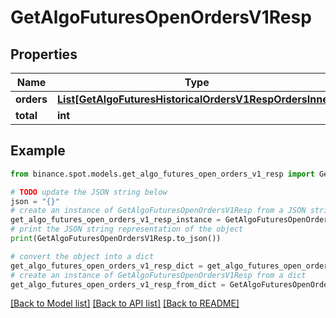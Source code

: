 # GetAlgoFuturesOpenOrdersV1Resp


## Properties

Name | Type | Description | Notes
------------ | ------------- | ------------- | -------------
**orders** | [**List[GetAlgoFuturesHistoricalOrdersV1RespOrdersInner]**](GetAlgoFuturesHistoricalOrdersV1RespOrdersInner.md) |  | [optional] 
**total** | **int** |  | [optional] 

## Example

```python
from binance.spot.models.get_algo_futures_open_orders_v1_resp import GetAlgoFuturesOpenOrdersV1Resp

# TODO update the JSON string below
json = "{}"
# create an instance of GetAlgoFuturesOpenOrdersV1Resp from a JSON string
get_algo_futures_open_orders_v1_resp_instance = GetAlgoFuturesOpenOrdersV1Resp.from_json(json)
# print the JSON string representation of the object
print(GetAlgoFuturesOpenOrdersV1Resp.to_json())

# convert the object into a dict
get_algo_futures_open_orders_v1_resp_dict = get_algo_futures_open_orders_v1_resp_instance.to_dict()
# create an instance of GetAlgoFuturesOpenOrdersV1Resp from a dict
get_algo_futures_open_orders_v1_resp_from_dict = GetAlgoFuturesOpenOrdersV1Resp.from_dict(get_algo_futures_open_orders_v1_resp_dict)
```
[[Back to Model list]](../README.md#documentation-for-models) [[Back to API list]](../README.md#documentation-for-api-endpoints) [[Back to README]](../README.md)


